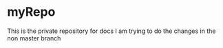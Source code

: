 # myRepo
This is the private repository for docs
I am trying to do the changes in the non master branch
